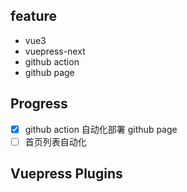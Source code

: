 ## feature

- vue3
- vuepress-next
- github action
- github page

## Progress

- [x] github action 自动化部署 github page
- [ ] 首页列表自动化

## Vuepress Plugins